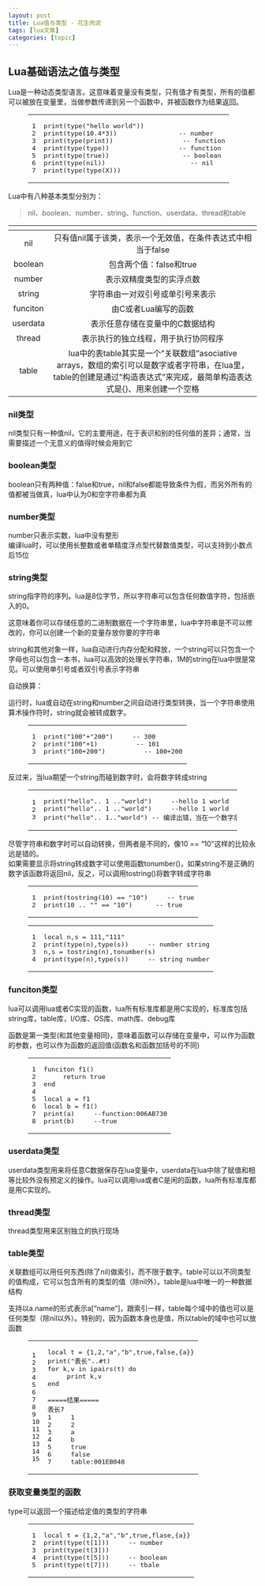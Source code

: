 ```yaml
---
layout: post
title: Lua值与类型 · 花生肉泥 
tags: [lua文章]
categories: [topic]
---
```

<h2 id="Lua基础语法之值与类型"><a href="#Lua基础语法之值与类型" class="headerlink" title="Lua基础语法之值与类型"></a>Lua基础语法之值与类型</h2><p>Lua是一种动态类型语言。这意味着变量没有类型，只有值才有类型，所有的值都可以被放在变量里，当做参数传递到另一个函数中，并被函数作为结果返回。<br/></p><figure class="highlight lua"><table><tbody><tr><td class="gutter"><pre><span class="line">1</span><br/><span class="line">2</span><br/><span class="line">3</span><br/><span class="line">4</span><br/><span class="line">5</span><br/><span class="line">6</span><br/><span class="line">7</span><br/></pre></td><td class="code"><pre><span class="line"><span class="built_in">print</span>(<span class="built_in">type</span>(<span class="string">&#34;hello world&#34;</span>))     </span><br/><span class="line"><span class="built_in">print</span>(<span class="built_in">type</span>(<span class="number">10.4</span>*<span class="number">3</span>))                <span class="comment">-- number</span></span><br/><span class="line"><span class="built_in">print</span>(<span class="built_in">type</span>(<span class="built_in">print</span>))                  <span class="comment">-- function</span></span><br/><span class="line"><span class="built_in">print</span>(<span class="built_in">type</span>(<span class="built_in">type</span>))                  <span class="comment">-- function</span></span><br/><span class="line"><span class="built_in">print</span>(<span class="built_in">type</span>(<span class="literal">true</span>))                   <span class="comment">-- boolean</span></span><br/><span class="line"><span class="built_in">print</span>(<span class="built_in">type</span>(<span class="literal">nil</span>))                      <span class="comment">-- nil</span></span><br/><span class="line"><span class="built_in">print</span>(<span class="built_in">type</span>(<span class="built_in">type</span>(X)))             </span><br/></pre></td></tr></tbody></table></figure><p></p>
<p>Lua中有八种基本类型分别为：</p>
<blockquote>
<p>nil、boolean、number、string、function、userdata、thread和table</p>
</blockquote>
<table>
<thead>
<tr>
<th style="text-align:center"></th>
<th style="text-align:center"></th>
</tr>
</thead>
<tbody>
<tr>
<td style="text-align:center">nil</td>
<td style="text-align:center">只有值nil属于该类，表示一个无效值，在条件表达式中相当于false</td>
</tr>
<tr>
<td style="text-align:center">boolean</td>
<td style="text-align:center">包含两个值：false和true</td>
</tr>
<tr>
<td style="text-align:center">number</td>
<td style="text-align:center">表示双精度类型的实浮点数</td>
</tr>
<tr>
<td style="text-align:center">string</td>
<td style="text-align:center">字符串由一对双引号或单引号来表示</td>
</tr>
<tr>
<td style="text-align:center">funciton</td>
<td style="text-align:center">由C或者Lua编写的函数</td>
</tr>
<tr>
<td style="text-align:center">userdata</td>
<td style="text-align:center">表示任意存储在变量中的C数据结构</td>
</tr>
<tr>
<td style="text-align:center">thread</td>
<td style="text-align:center">表示执行的独立线程，用于执行协同程序</td>
</tr>
<tr>
<td style="text-align:center">table</td>
<td style="text-align:center">lua中的表table其实是一个”关联数组”asociative arrays，数组的索引可以是数字或者字符串，在lua里，table的创建是通过”构造表达式”来完成，最简单构造表达式是{}、用来创建一个空格</td>
</tr>
</tbody>
</table>
<h3 id="nil类型"><a href="#nil类型" class="headerlink" title="nil类型"></a>nil类型</h3><p>nil类型只有一种值nil，它的主要用途，在于表识和别的任何值的差异；通常，当需要描述一个无意义的值得时候会用到它</p>
<h3 id="boolean类型"><a href="#boolean类型" class="headerlink" title="boolean类型"></a>boolean类型</h3><p>boolean只有两种值：false和true，nil和false都能导致条件为假，而另外所有的值都被当做真，lua中认为0和空字符串都为真</p>
<h3 id="number类型"><a href="#number类型" class="headerlink" title="number类型"></a>number类型</h3><p>number只表示实数，lua中没有整形<br/>编译lua时，可以使用长整数或者单精度浮点型代替数值类型，可以支持到小数点后15位</p>
<h3 id="string类型"><a href="#string类型" class="headerlink" title="string类型"></a>string类型</h3><p>string指字符的序列。lua是8位字节，所以字符串可以包含任何数值字符，包括嵌入的0。</p>
<p>这意味着你可以存储任意的二进制数据在一个字符串里，lua中字符串是不可以修改的，你可以创建一个新的变量存放你要的字符串</p>
<p>string和其他对象一样，lua自动进行内存分配和释放，一个string可以只包含一个字母也可以包含一本书，lua可以高效的处理长字符串，1M的string在lua中很是常见。可以使用单引号或者双引号表示字符串</p>
<p>自动换算：</p>
<p>运行时，lua或自动在string和number之间自动进行类型转换，当一个字符串使用算术操作符时，string就会被转成数字。<br/></p><figure class="highlight lua"><table><tbody><tr><td class="gutter"><pre><span class="line">1</span><br/><span class="line">2</span><br/><span class="line">3</span><br/></pre></td><td class="code"><pre><span class="line"><span class="built_in">print</span>(<span class="string">&#34;100&#34;</span>+<span class="string">&#34;200&#34;</span>)     <span class="comment">-- 300</span></span><br/><span class="line"><span class="built_in">print</span>(<span class="string">&#34;100&#34;</span>+<span class="number">1</span>)          <span class="comment">-- 101</span></span><br/><span class="line"><span class="built_in">print</span>(<span class="string">&#34;100+200&#34;</span>)          <span class="comment">-- 100+200</span></span><br/></pre></td></tr></tbody></table></figure><p></p>
<p>反过来，当lua期望一个string而碰到数字时，会将数字转成string<br/></p><figure class="highlight lua"><table><tbody><tr><td class="gutter"><pre><span class="line">1</span><br/><span class="line">2</span><br/><span class="line">3</span><br/></pre></td><td class="code"><pre><span class="line"><span class="built_in">print</span>(<span class="string">&#34;hello&#34;</span>.. <span class="number">1</span> ..<span class="string">&#34;world&#34;</span>)     <span class="comment">--hello 1 world</span></span><br/><span class="line"><span class="built_in">print</span>(<span class="string">&#34;hello&#34;</span>.. <span class="number">1</span> ..<span class="string">&#34;world&#34;</span>)     <span class="comment">--hello 1 world</span></span><br/><span class="line"><span class="built_in">print</span>(<span class="string">&#34;hello&#34;</span>.. <span class="number">1.</span>.<span class="string">&#34;world&#34;</span>) <span class="comment">-- 编译出错，当在一个数字后面写..时，必须加上空格以防止被解释错。</span></span><br/></pre></td></tr></tbody></table></figure><p></p>
<p>尽管字符串和数字时可以自动转换，但两者是不同的，像10 == “10”这样的比较永远是错的。<br/>如果需要显示将string转成数字可以使用函数tonumber()，如果string不是正确的数字该函数将返回nil，反之，可以调用tostring()将数字转成字符串<br/></p><figure class="highlight lua"><table><tbody><tr><td class="gutter"><pre><span class="line">1</span><br/><span class="line">2</span><br/></pre></td><td class="code"><pre><span class="line"><span class="built_in">print</span>(<span class="built_in">tostring</span>(<span class="number">10</span>) == <span class="string">&#34;10&#34;</span>)     <span class="comment">-- true</span></span><br/><span class="line"><span class="built_in">print</span>(<span class="number">10</span> .. <span class="string">&#34;&#34;</span> == <span class="string">&#34;10&#34;</span>)      <span class="comment">-- true</span></span><br/></pre></td></tr></tbody></table></figure><p></p>
<figure class="highlight lua"><table><tbody><tr><td class="gutter"><pre><span class="line">1</span><br/><span class="line">2</span><br/><span class="line">3</span><br/><span class="line">4</span><br/></pre></td><td class="code"><pre><span class="line"><span class="keyword">local</span> n,s = <span class="number">111</span>,<span class="string">&#34;111&#34;</span></span><br/><span class="line"><span class="built_in">print</span>(<span class="built_in">type</span>(n),<span class="built_in">type</span>(s))     <span class="comment">-- number string</span></span><br/><span class="line">n,s = <span class="built_in">tostring</span>(n),<span class="built_in">tonumber</span>(s)</span><br/><span class="line"><span class="built_in">print</span>(<span class="built_in">type</span>(n),<span class="built_in">type</span>(s))     <span class="comment">-- string number</span></span><br/></pre></td></tr></tbody></table></figure>
<h3 id="funciton类型"><a href="#funciton类型" class="headerlink" title="funciton类型"></a>funciton类型</h3><p>lua可以调用lua或者C实现的函数，lua所有标准库都是用C实现的，标准库包括string库，table库，I/O库、OS库、math库、debug库</p>
<p>函数是第一类型(和其他变量相同)，意味着函数可以存储在变量中，可以作为函数的参数，也可以作为函数的返回值(函数名和函数加括号的不同)<br/></p><figure class="highlight lua"><table><tbody><tr><td class="gutter"><pre><span class="line">1</span><br/><span class="line">2</span><br/><span class="line">3</span><br/><span class="line">4</span><br/><span class="line">5</span><br/><span class="line">6</span><br/><span class="line">7</span><br/><span class="line">8</span><br/></pre></td><td class="code"><pre><span class="line">funciton f1()</span><br/><span class="line">     <span class="keyword">return</span> <span class="literal">true</span></span><br/><span class="line"><span class="keyword">end</span></span><br/><span class="line"></span><br/><span class="line"><span class="keyword">local</span> a = f1</span><br/><span class="line"><span class="keyword">local</span> b = f1()</span><br/><span class="line"><span class="built_in">print</span>(a)     <span class="comment">--function:006AB730</span></span><br/><span class="line"><span class="built_in">print</span>(b)     <span class="comment">--true</span></span><br/></pre></td></tr></tbody></table></figure><p></p>
<h3 id="userdata类型"><a href="#userdata类型" class="headerlink" title="userdata类型"></a>userdata类型</h3><p>userdata类型用来将任意C数据保存在lua变量中，userdata在lua中除了赋值和相等比较外没有预定义的操作。lua可以调用lua或者C是闲的函数，lua所有标准库都是用C实现的。</p>
<h3 id="thread类型"><a href="#thread类型" class="headerlink" title="thread类型"></a>thread类型</h3><p>thread类型用来区别独立的执行现场</p>
<h3 id="table类型"><a href="#table类型" class="headerlink" title="table类型"></a>table类型</h3><p>关联数组可以用任何东西(除了nil)做索引，而不限于数字。table可以以不同类型的值构成，它可以包含所有的类型的值（除nil外）。table是lua中唯一的一种数据结构</p>
<p>支持以a.name的形式表示a[“name”]，跟索引一样，table每个域中的值也可以是任何类型（除nil以外）。特别的，因为函数本身也是值，所以table的域中也可以放函数</p>
<figure class="highlight lua"><table><tbody><tr><td class="gutter"><pre><span class="line">1</span><br/><span class="line">2</span><br/><span class="line">3</span><br/><span class="line">4</span><br/><span class="line">5</span><br/><span class="line">6</span><br/><span class="line">7</span><br/><span class="line">8</span><br/><span class="line">9</span><br/><span class="line">10</span><br/><span class="line">11</span><br/><span class="line">12</span><br/><span class="line">13</span><br/><span class="line">14</span><br/><span class="line">15</span><br/></pre></td><td class="code"><pre><span class="line"><span class="keyword">local</span> t = {<span class="number">1</span>,<span class="number">2</span>,<span class="string">&#34;a&#34;</span>,<span class="string">&#34;b&#34;</span>,<span class="literal">true</span>,<span class="literal">false</span>,{a}}</span><br/><span class="line"><span class="built_in">print</span>(<span class="string">&#34;表长&#34;</span>..#t)</span><br/><span class="line"><span class="keyword">for</span> k,v <span class="keyword">in</span> <span class="built_in">ipairs</span>(t) <span class="keyword">do</span></span><br/><span class="line">     <span class="built_in">print</span> k,v</span><br/><span class="line"><span class="keyword">end</span></span><br/><span class="line"></span><br/><span class="line">=====结果=====</span><br/><span class="line">表长<span class="number">7</span></span><br/><span class="line"><span class="number">1</span>     <span class="number">1</span></span><br/><span class="line"><span class="number">2</span>     <span class="number">2</span>    </span><br/><span class="line"><span class="number">3</span>     a</span><br/><span class="line"><span class="number">4</span>     b</span><br/><span class="line"><span class="number">5</span>     <span class="literal">true</span></span><br/><span class="line"><span class="number">6</span>     <span class="literal">false</span></span><br/><span class="line"><span class="number">7</span>     <span class="built_in">table</span>:<span class="number">001</span>EB048</span><br/></pre></td></tr></tbody></table></figure>
<h3 id="获取变量类型的函数"><a href="#获取变量类型的函数" class="headerlink" title="获取变量类型的函数"></a>获取变量类型的函数</h3><p>type可以返回一个描述给定值的类型的字符串<br/></p><figure class="highlight lua"><table><tbody><tr><td class="gutter"><pre><span class="line">1</span><br/><span class="line">2</span><br/><span class="line">3</span><br/><span class="line">4</span><br/><span class="line">5</span><br/></pre></td><td class="code"><pre><span class="line"><span class="keyword">local</span> t = {<span class="number">1</span>,<span class="number">2</span>,<span class="string">&#34;a&#34;</span>,<span class="string">&#34;b&#34;</span>,<span class="literal">true</span>,flase,{a}}</span><br/><span class="line"><span class="built_in">print</span>(<span class="built_in">type</span>(t[<span class="number">1</span>]))     <span class="comment">-- number</span></span><br/><span class="line"><span class="built_in">print</span>(<span class="built_in">type</span>(t[<span class="number">3</span>]))     </span><br/><span class="line"><span class="built_in">print</span>(<span class="built_in">type</span>(t[<span class="number">5</span>]))     <span class="comment">-- boolean</span></span><br/><span class="line"><span class="built_in">print</span>(<span class="built_in">type</span>(t[<span class="number">7</span>]))     <span class="comment">-- tbale</span></span><br/></pre></td></tr></tbody></table></figure><p></p>